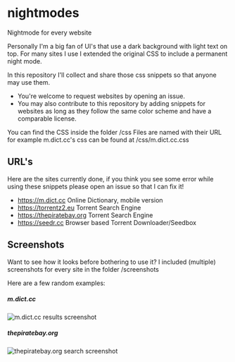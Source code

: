 # nightmodes
Nightmode for every website

Personally I'm a big fan of UI's that use a dark background with light text on top.
For many sites I use I extended the original CSS to include a permanent night mode.

In this repository I'll collect and share those css snippets so that anyone may use them.

- You're welcome to request websites by opening an issue.
- You may also contribute to this repository by adding snippets for websites as long as they follow the same color scheme and have a comparable license. 

You can find the CSS inside the folder /css Files are named with their URL for example m.dict.cc's css can be found at /css/m.dict.cc.css

## URL's
Here are the sites currently done, if you think you see some error while using these snippets please open an issue so that I can fix it!

- https://m.dict.cc Online Dictionary, mobile version 
- https://torrentz2.eu Torrent Search Engine
- https://thepiratebay.org Torrent Search Engine
- https://seedr.cc Browser based Torrent Downloader/Seedbox

## Screenshots
Want to see how it looks before bothering to use it?
I included (multiple) screenshots for every site in the folder /screenshots

Here are a few random examples:

##### m.dict.cc
![m.dict.cc results screenshot](https://github.com/kevingrahl/nightmodes/blob/master/screenshots/m.dict.cc-result.png)
##### thepiratebay.org
![thepiratebay.org search screenshot](https://github.com/kevingrahl/nightmodes/blob/master/screenshots/thepiratebay.org-search.png)
